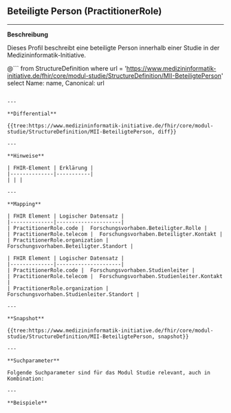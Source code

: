 ## Beteiligte Person (PractitionerRole)

---

**Beschreibung**

Dieses Profil beschreibt eine beteiligte Person innerhalb einer Studie in der Medizininformatik-Initiative.

@```
from StructureDefinition where url = 'https://www.medizininformatik-initiative.de/fhir/core/modul-studie/StructureDefinition/MII-BeteiligtePerson' select Name: name, Canonical: url
```

---

**Differential**

{{tree:https://www.medizininformatik-initiative.de/fhir/core/modul-studie/StructureDefinition/MII-BeteiligtePerson, diff}}

---

**Hinweise**

| FHIR-Element | Erklärung |
|--------------|-----------|
| | |

---

**Mapping**

| FHIR Element | Logischer Datensatz |
|--------------|---------------------|
| PractitionerRole.code |  Forschungsvorhaben.Beteiligter.Rolle |
| PractitionerRole.telecom |  Forschungsvorhaben.Beteiligter.Kontakt |
| PractitionerRole.organization |  Forschungsvorhaben.Beteiligter.Standort |

| FHIR Element | Logischer Datensatz |
|--------------|---------------------|
| PractitionerRole.code |  Forschungsvorhaben.Studienleiter |
| PractitionerRole.telecom |  Forschungsvorhaben.Studienleiter.Kontakt |
| PractitionerRole.organization |  Forschungsvorhaben.Studienleiter.Standort |

---

**Snapshot**

{{tree:https://www.medizininformatik-initiative.de/fhir/core/modul-studie/StructureDefinition/MII-BeteiligtePerson, snapshot}}

---

**Suchparameter**

Folgende Suchparameter sind für das Modul Studie relevant, auch in Kombination:

---

**Beispiele**